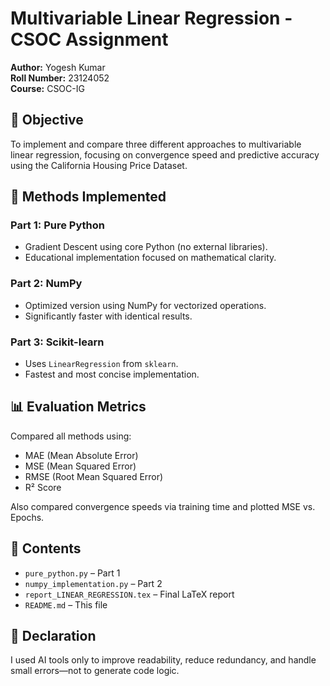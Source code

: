 # Multivariable Linear Regression - CSOC Assignment

**Author:** Yogesh Kumar  
**Roll Number:** 23124052  
**Course:** CSOC-IG

## 📌 Objective

To implement and compare three different approaches to multivariable linear regression, focusing on convergence speed and predictive accuracy using the California Housing Price Dataset.

## 🧠 Methods Implemented

### Part 1: Pure Python
- Gradient Descent using core Python (no external libraries).
- Educational implementation focused on mathematical clarity.

### Part 2: NumPy
- Optimized version using NumPy for vectorized operations.
- Significantly faster with identical results.

### Part 3: Scikit-learn
- Uses `LinearRegression` from `sklearn`.
- Fastest and most concise implementation.

## 📊 Evaluation Metrics

Compared all methods using:
- MAE (Mean Absolute Error)
- MSE (Mean Squared Error)
- RMSE (Root Mean Squared Error)
- R² Score

Also compared convergence speeds via training time and plotted MSE vs. Epochs.

## 📁 Contents

- `pure_python.py` – Part 1
- `numpy_implementation.py` – Part 2
- `report_LINEAR_REGRESSION.tex` – Final LaTeX report
- `README.md` – This file

## 📝 Declaration

I used AI tools only to improve readability, reduce redundancy, and handle small errors—not to generate code logic.
